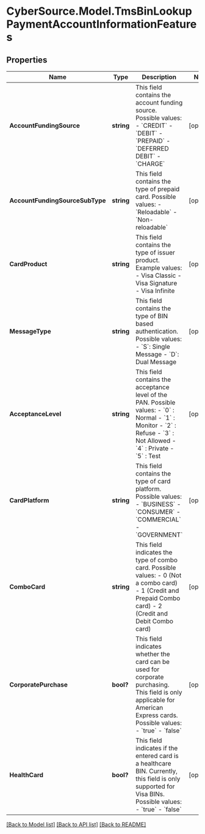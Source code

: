 # CyberSource.Model.TmsBinLookupPaymentAccountInformationFeatures
## Properties

Name | Type | Description | Notes
------------ | ------------- | ------------- | -------------
**AccountFundingSource** | **string** | This field contains the account funding source. Possible values:   - &#x60;CREDIT&#x60;   - &#x60;DEBIT&#x60;   - &#x60;PREPAID&#x60;   - &#x60;DEFERRED DEBIT&#x60;   - &#x60;CHARGE&#x60;  | [optional] 
**AccountFundingSourceSubType** | **string** | This field contains the type of prepaid card. Possible values:   - &#x60;Reloadable&#x60;   - &#x60;Non-reloadable&#x60;  | [optional] 
**CardProduct** | **string** | This field contains the type of issuer product. Example values:   - Visa Classic   - Visa Signature   - Visa Infinite  | [optional] 
**MessageType** | **string** | This field contains the type of BIN based authentication. Possible values:   - &#x60;S&#x60;: Single Message   - &#x60;D&#x60;: Dual Message  | [optional] 
**AcceptanceLevel** | **string** | This field contains the acceptance level of the PAN. Possible values:   - &#x60;0&#x60; : Normal   - &#x60;1&#x60; : Monitor   - &#x60;2&#x60; : Refuse   - &#x60;3&#x60; : Not Allowed   - &#x60;4&#x60; : Private   - &#x60;5&#x60; : Test  | [optional] 
**CardPlatform** | **string** | This field contains the type of card platform. Possible values:   - &#x60;BUSINESS&#x60;   - &#x60;CONSUMER&#x60;   - &#x60;COMMERCIAL&#x60;   - &#x60;GOVERNMENT&#x60;  | [optional] 
**ComboCard** | **string** | This field indicates the type of combo card. Possible values:   - 0 (Not a combo card)   - 1 (Credit and Prepaid Combo card)   - 2 (Credit and Debit Combo card)  | [optional] 
**CorporatePurchase** | **bool?** | This field indicates whether the card can be used for corporate purchasing. This field is only applicable for American Express cards. Possible values:   - &#x60;true&#x60;   - &#x60;false&#x60;  | [optional] 
**HealthCard** | **bool?** | This field indicates if the entered card is a healthcare BIN. Currently, this field is only supported for Visa BINs. Possible values:     - &#x60;true&#x60;     - &#x60;false&#x60;        | [optional] 

[[Back to Model list]](../README.md#documentation-for-models) [[Back to API list]](../README.md#documentation-for-api-endpoints) [[Back to README]](../README.md)


